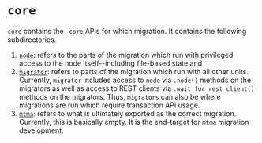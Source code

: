 # `core`
`core` contains the `-core` APIs for which migration. It contains the following subdirectories. 

1. [`node`](./node/): refers to the parts of the migration which run with privileged access to the node itself--including file-based state and 
2. [`migrator`](./migrator/): refers to parts of the migration which run with all other units. Currently, `migrator` includes access to `node` via `.node()` methods on the migrators as well as access to REST clients via `.wait_for_rest_client()` methods on the migrators. Thus, `migrators` can also be where migrations are run which require transaction API usage.
3. [`mtma`](./mtma/): refers to what is ultimately exported as the correct migration. Currently, this is basically empty. It is the end-target for `mtma` migration development.
